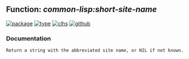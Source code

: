 ## Function: ***common-lisp:short-site-name***
[![package](https://img.shields.io/badge/Package-COMMON--LISP-5f9ea0.svg?style=social&colorA=999999)](../) [![type](https://img.shields.io/badge/Type-Function-5f9ea0.svg?style=social&colorA=999999)](../#function) [![clhs](https://img.shields.io/badge/CLHS-SHORT--SITE--NAME-5f9ea0.svg?style=social&colorA=999999)](http://www.lispworks.com/documentation/HyperSpec/Body/f_short_.htm) [![github](https://img.shields.io/badge/GitHub-View_the_source-5f9ea0.svg?style=social&colorA=999999&logo=github)](https://github.com/sbcl/sbcl/blob/master/src/code/target-misc.lisp/) 
### Documentation
```
Return a string with the abbreviated site name, or NIL if not known.
```
